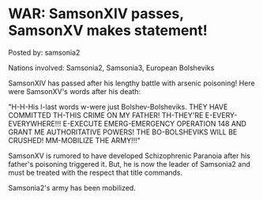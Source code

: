 # WAR: SamsonXIV passes, SamsonXV makes statement!

Posted by: samsonia2

Nations involved: Samsonia2, Samsonia3, European Bolsheviks

SamsonXIV has passed after his lengthy battle with arsenic poisoning! Here were SamsonXV's words after his death:

 "H-H-His l-last words w-were just Bolshev-Bolsheviks. THEY HAVE COMMITTED TH-THIS CRIME ON MY FATHER! TH-THEY'RE E-EVERY-EVERYWHERE!!! E-EXECUTE EMERG-EMERGENCY OPERATION 148 AND GRANT ME AUTHORITATIVE POWERS! THE BO-BOLSHEVIKS WILL BE CRUSHED! MM-MOBILIZE THE ARMY!!!" 

SamsonXV is rumored to have developed Schizophrenic Paranoia after his father's poisoning triggered it. But, he is now the leader of Samsonia2 and must be treated with the respect that title commands. 

Samsonia2's army has been mobilized.